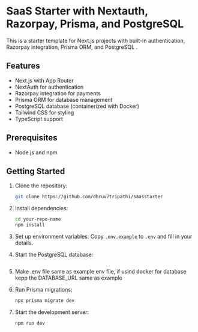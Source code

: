 # SaaS Starter with Nextauth, Razorpay, Prisma, and PostgreSQL

This is a starter template for Next.js projects with built-in authentication, Razorpay integration, Prisma ORM, and PostgreSQL .

## Features

- Next.js with App Router
- NextAuth for authentication
- Razorpay integration for payments
- Prisma ORM for database management
- PostgreSQL database (containerized with Docker)
- Tailwind CSS for styling
- TypeScript support

## Prerequisites

- Node.js and npm

## Getting Started

1. Clone the repository:

   ```bash
   git clone https://github.com/dhruv7tripathi/saasstarter
   ```

2. Install dependencies:

   ```bash
   cd your-repo-name
   npm install
   ```

3. Set up environment variables:
   Copy `.env.example` to `.env` and fill in your details.

4. Start the PostgreSQL database:
   ```bash

   ```
5. Make .env file same as example env file, if usind docker for database kepp the DATABASE_URL same as example

6. Run Prisma migrations:

   ```bash
   npx prisma migrate dev
   ```

7. Start the development server:
   ```bash
   npm run dev
   ```
